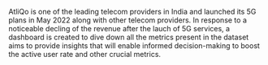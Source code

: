 AtliQo is one of the leading telecom providers in India and launched its 5G plans in May 2022 along with other telecom providers.
In response to a noticeable decling of the revenue after the lauch of 5G services, a dashboard is created to dive down all the metrics present in the dataset aims to provide insights that will enable informed decision-making to boost the active user rate and other crucial metrics.
